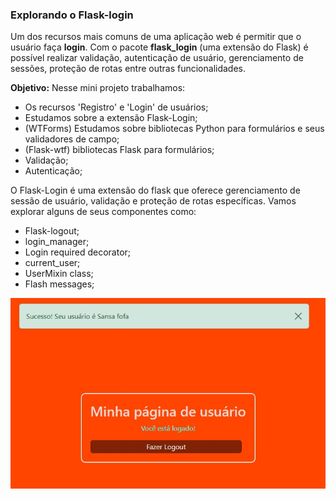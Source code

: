 <h3> Explorando o Flask-login </h3>

Um dos recursos mais comuns de uma aplicação web é permitir que o usuário faça **login**. 
Com o pacote **flask_login** (uma extensão do Flask) é possível realizar validação, autenticação de usuário, gerenciamento de sessões, proteção de rotas entre outras funcionalidades.

**Objetivo:**
Nesse mini projeto trabalhamos:
- Os recursos 'Registro' e 'Login' de usuários;
- Estudamos sobre a extensão Flask-Login;
- (WTForms) Estudamos sobre bibliotecas Python para formulários e seus validadores de campo;
- (Flask-wtf) bibliotecas Flask para formulários;
- Validação;
- Autenticação;


O Flask-Login é uma extensão do flask que oferece gerenciamento de sessão de usuário, validação e proteção de rotas específicas. Vamos explorar alguns de seus componentes como:
- Flask-logout;
- login_manager;
- Login required decorator;
- current_user;
- UserMixin class;
- Flash messages;

![](app-img/pageuserss.png)
      


